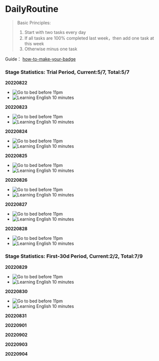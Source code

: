 # DailyRoutine

> Basic Principles:
> 1. Start with two tasks every day
> 2. If all tasks are 100% completed last week，then add one task at this week
> 3. Otherwise minus one task

Guide： [how-to-make-your-badge](https://shields.io/category/coverage)

### Stage Statistics: Trial Period, Current:5/7, Total:5/7

**20220822**

- ![Go to bed before 11pm](https://img.shields.io/badge/Go%20to%20bed%20before%2011pm-100%25-brightgreen)
- ![Learning English 10 minutes](https://img.shields.io/badge/Learning%20English%2010%20minutes%20-100%25-brightgreen)

**20220823**

- ![Go to bed before 11pm](https://img.shields.io/badge/Go%20to%20bed%20before%2011pm-100%25-brightgreen)
- ![Learning English 10 minutes](https://img.shields.io/badge/Learning%20English%2010%20minutes%20-100%25-brightgreen)

**20220824**

- ![Go to bed before 11pm](https://img.shields.io/badge/Go%20to%20bed%20before%2011pm-100%25-brightgreen)
- ![Learning English 10 minutes](https://img.shields.io/badge/Learning%20English%2010%20minutes%20-100%25-brightgreen)

**20220825**

- ![Go to bed before 11pm](https://img.shields.io/badge/Go%20to%20bed%20before%2011pm-50%25-yellow)
- ![Learning English 10 minutes](https://img.shields.io/badge/Learning%20English%2010%20minutes%20-100%25-brightgreen)

**20220826**

- ![Go to bed before 11pm](https://img.shields.io/badge/Go%20to%20bed%20before%2011pm-50%25-yellow)
- ![Learning English 10 minutes](https://img.shields.io/badge/Learning%20English%2010%20minutes%20-100%25-brightgreen)

**20220827**

- ![Go to bed before 11pm](https://img.shields.io/badge/Go%20to%20bed%20before%2011pm-100%25-brightgreen)
- ![Learning English 10 minutes](https://img.shields.io/badge/Learning%20English%2010%20minutes%20-100%25-brightgreen)

**20220828**

- ![Go to bed before 11pm](https://img.shields.io/badge/Go%20to%20bed%20before%2011pm-100%25-brightgreen)
- ![Learning English 10 minutes](https://img.shields.io/badge/Learning%20English%2010%20minutes%20-100%25-brightgreen)


### Stage Statistics: First-30d Period, Current:2/2, Total:7/9

**20220829**

- ![Go to bed before 11pm](https://img.shields.io/badge/Go%20to%20bed%20before%2011pm-100%25-brightgreen)
- ![Learning English 10 minutes](https://img.shields.io/badge/Learning%20English%2010%20minutes%20-100%25-brightgreen)

**20220830**

- ![Go to bed before 11pm](https://img.shields.io/badge/Go%20to%20bed%20before%2011pm-100%25-brightgreen)
- ![Learning English 10 minutes](https://img.shields.io/badge/Learning%20English%2010%20minutes%20-100%25-brightgreen)

**20220831**


**20220901**


**20220902**


**20220903**


**20220904**

